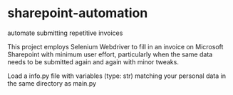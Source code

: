 # sharepoint-automation
automate submitting repetitive invoices 


This project employs Selenium Webdriver to fill in an invoice on Microsoft Sharepoint with minimum user effort, particularly when the same data needs to be submitted again and again with minor tweaks.

Load a info.py file with variables (type: str) matching your personal data in the same directory as main.py
